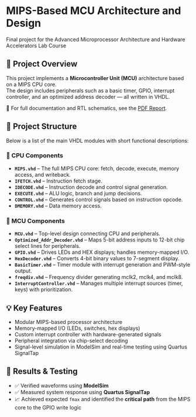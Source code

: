 # MIPS-Based MCU Architecture and Design

Final project for the Advanced Microprocessor Architecture and Hardware Accelerators Lab Course 

## 📘 Project Overview

This project implements a **Microcontroller Unit (MCU)** architecture based on a MIPS CPU core.  
The design includes peripherals such as a basic timer, GPIO, interrupt controller, and an optimized address decoder — all written in VHDL.

📝 For full documentation and RTL schematics, see the [PDF Report](./DOC/final.pdf).

## 📁 Project Structure

Below is a list of the main VHDL modules with short functional descriptions:

### 🔷 CPU Components

- **`MIPS.vhd`** – The full MIPS CPU core: fetch, decode, execute, memory access, and writeback.
- **`IFETCH.vhd`** – Instruction fetch stage.
- **`IDECODE.vhd`** – Instruction decode and control signal generation.
- **`EXECUTE.vhd`** – ALU logic, branch and jump decisions.
- **`CONTROL.vhd`** – Generates control signals based on instruction opcode.
- **`DMEMORY.vhd`** – Data memory access.

### 🔷 MCU Components

- **`MCU.vhd`** – Top-level design connecting CPU and peripherals.
- **`Optimized_Addr_Decoder.vhd`** – Maps 5-bit address inputs to 12-bit chip select lines for peripherals.
- **`GPIO.vhd`** – Drives LEDs and HEX displays; handles memory-mapped I/O.
- **`HexDecoder.vhd`** – Converts 4-bit binary values to 7-segment display.
- **`BasicTimer.vhd`** – Timer module with interrupt generation and PWM-style output.
- **`freqdiv.vhd`** – Frequency divider generating mclk2, mclk4, and mclk8.
- **`InterruptController.vhd`** – Manages multiple interrupt sources (timer, keys) with prioritization.

## 💡 Key Features

- Modular MIPS-based processor architecture
- Memory-mapped I/O (LEDs, switches, hex displays)
- Custom interrupt controller with hardware-generated signals
- Peripheral integration via chip-select decoding
- Signal-level simulation in ModelSim and real-time testing using Quartus SignalTap

## 🔬 Results & Testing

- ✅ Verified waveforms using **ModelSim**
- ✅ Measured system response using **Quartus SignalTap**
- 📈 Achieved expected `fmax` and identified the **critical path** from the MIPS core to the GPIO write logic
